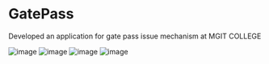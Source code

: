 # GatePass
 Developed an application for gate pass issue mechanism at MGIT COLLEGE
 
 ![image](https://user-images.githubusercontent.com/92909904/173243833-21173ca4-e82f-43a6-a918-f28060d63288.png)
 ![image](https://user-images.githubusercontent.com/92909904/173243873-8e3362e8-b089-4dd5-8214-19d754ce4ef0.png)
 ![image](https://user-images.githubusercontent.com/92909904/173243889-7c690038-011e-4156-a2d8-bab3411d2e6b.png)
![image](https://user-images.githubusercontent.com/92909904/173243896-e1246eaa-6e25-4202-90b3-09fd1960fb67.png)



